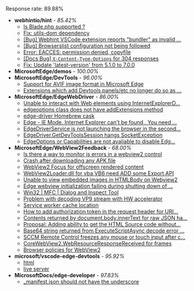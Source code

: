 Response rate: 89.88%

* **webhintio/hint** - _85.42%_
  * [Is Blade.php supported ?](https://github.com/webhintio/hint/issues/5569)
  * [Fix: utils-dom dependency](https://github.com/webhintio/hint/pull/5564)
  * [[Bug] Webhint VSCode extension reports "bundler" as invalid ...](https://github.com/webhintio/hint/issues/5563)
  * [[Bug] Browserslist configuration not being followed](https://github.com/webhintio/hint/issues/5556)
  * [Error: EACCES: permission denied, copyfile](https://github.com/webhintio/hint/issues/5432)
  * [[Docs Bug] `X-Content-Type-Options` for 304 responses](https://github.com/webhintio/hint/issues/5417)
  * [Fix: Update 'latest-version' from 5.1.0 to 7.0.0](https://github.com/webhintio/hint/pull/5471)
* **MicrosoftEdge/demos** - _100.00%_
* **MicrosoftEdge/DevTools** - _96.00%_
  * [Support for AVIF image format in Microsoft Edge](https://github.com/MicrosoftEdge/DevTools/issues/164)
  * [Extensions which add Devtools panels/etc no longer do so as ...](https://github.com/MicrosoftEdge/DevTools/issues/163)
* **MicrosoftEdge/EdgeWebDriver** - _86.00%_
  * [Unable to interact with Web elements using InternetExplorerD...](https://github.com/MicrosoftEdge/EdgeWebDriver/issues/91)
  * [edgeoptions class does not have addExtensions method ](https://github.com/MicrosoftEdge/EdgeWebDriver/issues/90)
  * [edge-driver Homebrew cask](https://github.com/MicrosoftEdge/EdgeWebDriver/issues/89)
  * [Edge - IE Mode. Internet Explorer can't be found . You need ...](https://github.com/MicrosoftEdge/EdgeWebDriver/issues/88)
  * [EdgeDriverService is not launching the browser in the second...](https://github.com/MicrosoftEdge/EdgeWebDriver/issues/75)
  * [EdgeDriver.GetDevToolsSession hangs SocketException](https://github.com/MicrosoftEdge/EdgeWebDriver/issues/65)
  * [EdgeOptions or Capabilities are not avaliable to disable Edg...](https://github.com/MicrosoftEdge/EdgeWebDriver/issues/61)
* **MicrosoftEdge/WebView2Feedback** - _68.00%_
  * [Is there a way to monitor js errors in a webview2 control ](https://github.com/MicrosoftEdge/WebView2Feedback/issues/3577)
  * [Crash after downloading any APK file](https://github.com/MicrosoftEdge/WebView2Feedback/issues/3569)
  * [WebView2 Focus for offscreen rendered content](https://github.com/MicrosoftEdge/WebView2Feedback/issues/3541)
  * [WebView2Loader.dll for vba,VB6 need ADD some Export API](https://github.com/MicrosoftEdge/WebView2Feedback/issues/3536)
  * [Unable to view embedded images in HTMLBody on Webview2](https://github.com/MicrosoftEdge/WebView2Feedback/issues/3535)
  * [Edge webview initialization failing during shutting down of ...](https://github.com/MicrosoftEdge/WebView2Feedback/issues/3574)
  * [Win32 | MFC | Dialog and Inspect Tool](https://github.com/MicrosoftEdge/WebView2Feedback/issues/3572)
  * [Problem with decoding VP9 stream with HW accelerator](https://github.com/MicrosoftEdge/WebView2Feedback/issues/3571)
  * [Service worker cache location](https://github.com/MicrosoftEdge/WebView2Feedback/issues/3567)
  * [How to add authorization token in the request header for URI...](https://github.com/MicrosoftEdge/WebView2Feedback/issues/3564)
  * [Contents returned by document.body.innerText for raw JSON ha...](https://github.com/MicrosoftEdge/WebView2Feedback/issues/3560)
  * [Proposal: Adding ability to get the HTML Source code without...](https://github.com/MicrosoftEdge/WebView2Feedback/issues/3557)
  * [Base64 string returned from ExecuteScriptAsync decode error ...](https://github.com/MicrosoftEdge/WebView2Feedback/issues/3555)
  * [SCCM Remote Control freezes any mouse or touch input after c...](https://github.com/MicrosoftEdge/WebView2Feedback/issues/3546)
  * [CoreWebView2.WebResourceResponseReceived for frames](https://github.com/MicrosoftEdge/WebView2Feedback/issues/3540)
  * [Browser policies for WebView2](https://github.com/MicrosoftEdge/WebView2Feedback/issues/3528)
* **microsoft/vscode-edge-devtools** - _95.92%_
  * [html](https://github.com/microsoft/vscode-edge-devtools/issues/1569)
  * [live server](https://github.com/microsoft/vscode-edge-devtools/issues/1568)
* **MicrosoftDocs/edge-developer** - _97.83%_
  * [_manifest.json should not have the underscore](https://github.com/MicrosoftDocs/edge-developer/issues/2651)